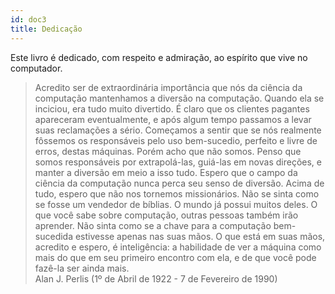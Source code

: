 ```yaml
---
id: doc3
title: Dedicação
---
```


Este livro é dedicado, com respeito e admiração, ao espírito que vive no computador.

> Acredito ser de extraordinária importância que nós da ciência da computação mantenhamos a diversão na computação. Quando ela se inciciou, era tudo muito divertido. É claro que os clientes pagantes apareceram eventualmente, e após algum tempo passamos a levar suas reclamações a sério. Começamos a sentir que se nós realmente fôssemos os responsáveis pelo uso bem-sucedio, perfeito e livre de erros, destas máquinas. Porém acho que não somos. Penso que somos responsáveis por extrapolá-las, guiá-las em novas direções, e manter a diversão em meio a isso tudo. Espero que o campo da ciência da computação nunca perca seu senso de diversão. Acima de tudo, espero que não nos tornemos missionários. Não se sinta como se fosse um vendedor de bíblias. O mundo já possui muitos deles. O que você sabe sobre computação, outras pessoas também irão aprender. Não sinta como se a chave para a computação bem-sucedida estivesse apenas nas suas mãos. O que está em suas mãos, acredito e espero, é inteligência: a habilidade de ver a máquina como mais do que em seu primeiro encontro com ela, e de que você pode fazê-la ser ainda mais.
<br />Alan J. Perlis (1º de Abril de 1922 - 7 de Fevereiro de 1990)